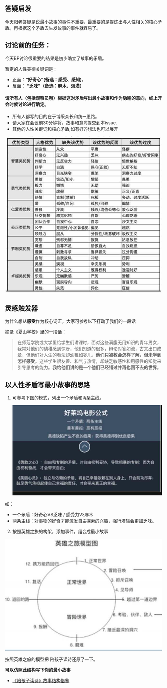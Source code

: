 

## 答疑启发

今天阳老答疑是说最小故事的事件不重要。最重要的是提炼出与人性相关的核心矛盾。再根据这个矛盾去生发故事的事件就容易了。

## 讨论前的任务：

 今天BP讨论很重要的结果是初步确立了故事的矛盾。  

 暂定的人性美德关键词是 :  
 - 正面：**“好奇心”(备选：感受、感知)**。  
 - 反面： **“乏味”（备选：麻木、淡漠）**


#### 请所有人（包括观察员哦）根据这对矛盾写出最小故事和作为隐喻的意向，线上开会时候讨论进行确定。

- 所有人都写的目的在于博采众长和统一思路。
- 请大家在会议前30分钟将，故事和意向提交到本issue.
- 其他的人性关键词和核心矛盾,如有好的想法也可以展开


![](markdown-img-paste-20170423024453163.png)


## 灵感触发器

为什么想从**感受**作为核心词汇，大家可参考以下打动了我们的一段话

摘录《夏山学校》里的一段话：
>在师范学院或大学里给学生们讲课时，面对这些满腹无用知识的青年男女，我常对他们的幼稚感到惊讶，他们知道的很多，辩论对答如流，古文出口成章，但他们对人生的看法却幼稚如婴儿。**他们只被教会怎样了解，但未学到怎样感受**。这些学生很友善、和气与热情，却缺乏敏感性和用感性的知觉来引导思考的能力。**我给他们讲的是一个他们已经错过并再也回不去的世界**。

## 以人性矛盾写最小故事的思路



1. 可参考下图的模式，列出一个矛盾和两条主线。

     ![](markdown-img-paste-20170423024322622.png)

  如：
  - 一个矛盾：好奇心VS乏味  /  感受力VS麻木
  - 两条主线：对事物的好奇才能激发自主探索的兴趣，强行灌输会更加乏味。

2. 按照英雄之旅的构架，添加事件，组合成最小故事

  ![](markdown-img-paste-20170423024349907.png)


   按照英雄之旅的模型把 陪孩子读诗还原了一下。

   **可以仿照此结构写下你的最小故事**

   * [《陪孩子读诗》故事结构借鉴](https://github.com/gabriel-guobin/ChildAcademy/blob/master/AccompanyChildToReadPoetry.md)
